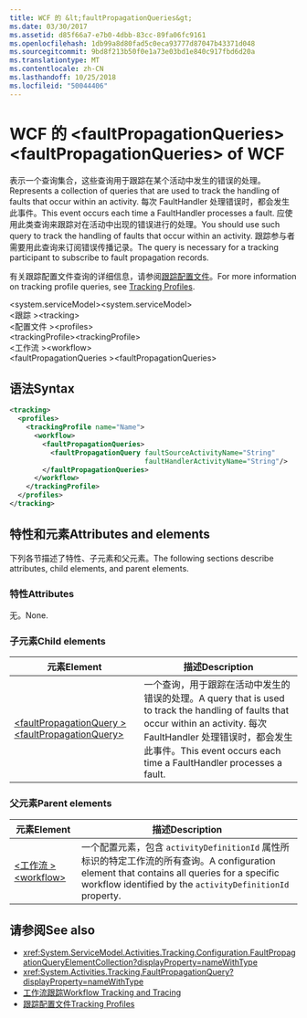 ```yaml
---
title: WCF 的 &lt;faultPropagationQueries&gt;
ms.date: 03/30/2017
ms.assetid: d85f66a7-e7b0-4dbb-83cc-89fa06fc9161
ms.openlocfilehash: 1db99a8d80fad5c0eca93777d87047b43371d048
ms.sourcegitcommit: 9bd8f213b50f0e1a73e03bd1e840c917fbd6d20a
ms.translationtype: MT
ms.contentlocale: zh-CN
ms.lasthandoff: 10/25/2018
ms.locfileid: "50044406"
---
```

# <a name="ltfaultpropagationqueriesgt-of-wcf"></a><span data-ttu-id="0e025-102">WCF 的 &lt;faultPropagationQueries&gt;</span><span class="sxs-lookup"><span data-stu-id="0e025-102">&lt;faultPropagationQueries&gt; of WCF</span></span>

<span data-ttu-id="0e025-103">表示一个查询集合，这些查询用于跟踪在某个活动中发生的错误的处理。</span><span class="sxs-lookup"><span data-stu-id="0e025-103">Represents a collection of queries that are used to track the handling of faults that occur within an activity.</span></span>  <span data-ttu-id="0e025-104">每次 FaultHandler 处理错误时，都会发生此事件。</span><span class="sxs-lookup"><span data-stu-id="0e025-104">This event occurs each time a FaultHandler processes a fault.</span></span> <span data-ttu-id="0e025-105">应使用此类查询来跟踪对在活动中出现的错误进行的处理。</span><span class="sxs-lookup"><span data-stu-id="0e025-105">You should use such query to track the handling of faults that occur within an activity.</span></span> <span data-ttu-id="0e025-106">跟踪参与者需要用此查询来订阅错误传播记录。</span><span class="sxs-lookup"><span data-stu-id="0e025-106">The query is necessary for a  tracking participant to subscribe to fault propagation records.</span></span>  
  
<span data-ttu-id="0e025-107">有关跟踪配置文件查询的详细信息，请参阅[跟踪配置文件](../../../../../docs/framework/windows-workflow-foundation/tracking-profiles.md)。</span><span class="sxs-lookup"><span data-stu-id="0e025-107">For more information on tracking profile queries, see [Tracking Profiles](../../../../../docs/framework/windows-workflow-foundation/tracking-profiles.md).</span></span>  
  
<span data-ttu-id="0e025-108">\<system.serviceModel></span><span class="sxs-lookup"><span data-stu-id="0e025-108">\<system.serviceModel></span></span>  
<span data-ttu-id="0e025-109">\<跟踪 ></span><span class="sxs-lookup"><span data-stu-id="0e025-109">\<tracking></span></span>  
<span data-ttu-id="0e025-110">\<配置文件 ></span><span class="sxs-lookup"><span data-stu-id="0e025-110">\<profiles></span></span>  
<span data-ttu-id="0e025-111">\<trackingProfile></span><span class="sxs-lookup"><span data-stu-id="0e025-111">\<trackingProfile></span></span>  
<span data-ttu-id="0e025-112">\<工作流 ></span><span class="sxs-lookup"><span data-stu-id="0e025-112">\<workflow></span></span>  
<span data-ttu-id="0e025-113">\<faultPropagationQueries ></span><span class="sxs-lookup"><span data-stu-id="0e025-113">\<faultPropagationQueries></span></span>  
  
## <a name="syntax"></a><span data-ttu-id="0e025-114">语法</span><span class="sxs-lookup"><span data-stu-id="0e025-114">Syntax</span></span>  
  
```xml
<tracking>
  <profiles>
    <trackingProfile name="Name">
      <workflow>
        <faultPropagationQueries>
          <faultPropagationQuery faultSourceActivityName="String"
                                 faultHandlerActivityName="String"/>
        </faultPropagationQueries>
      </workflow>
    </trackingProfile>
  </profiles>
</tracking>  
```

## <a name="attributes-and-elements"></a><span data-ttu-id="0e025-115">特性和元素</span><span class="sxs-lookup"><span data-stu-id="0e025-115">Attributes and elements</span></span>

<span data-ttu-id="0e025-116">下列各节描述了特性、子元素和父元素。</span><span class="sxs-lookup"><span data-stu-id="0e025-116">The following sections describe attributes, child elements, and parent elements.</span></span>
  
### <a name="attributes"></a><span data-ttu-id="0e025-117">特性</span><span class="sxs-lookup"><span data-stu-id="0e025-117">Attributes</span></span>

<span data-ttu-id="0e025-118">无。</span><span class="sxs-lookup"><span data-stu-id="0e025-118">None.</span></span>
  
### <a name="child-elements"></a><span data-ttu-id="0e025-119">子元素</span><span class="sxs-lookup"><span data-stu-id="0e025-119">Child elements</span></span>

|<span data-ttu-id="0e025-120">元素</span><span class="sxs-lookup"><span data-stu-id="0e025-120">Element</span></span>|<span data-ttu-id="0e025-121">描述</span><span class="sxs-lookup"><span data-stu-id="0e025-121">Description</span></span>|  
|-------------|-----------------|  
|[<span data-ttu-id="0e025-122">\<faultPropagationQuery ></span><span class="sxs-lookup"><span data-stu-id="0e025-122">\<faultPropagationQuery></span></span>](faultpropagationquery-of-wcf.md)|<span data-ttu-id="0e025-123">一个查询，用于跟踪在活动中发生的错误的处理。</span><span class="sxs-lookup"><span data-stu-id="0e025-123">A query that is used to track the handling of faults that occur within an activity.</span></span>  <span data-ttu-id="0e025-124">每次 FaultHandler 处理错误时，都会发生此事件。</span><span class="sxs-lookup"><span data-stu-id="0e025-124">This event occurs each time a FaultHandler processes a fault.</span></span>|  
  
### <a name="parent-elements"></a><span data-ttu-id="0e025-125">父元素</span><span class="sxs-lookup"><span data-stu-id="0e025-125">Parent elements</span></span>  
  
|<span data-ttu-id="0e025-126">元素</span><span class="sxs-lookup"><span data-stu-id="0e025-126">Element</span></span>|<span data-ttu-id="0e025-127">描述</span><span class="sxs-lookup"><span data-stu-id="0e025-127">Description</span></span>|  
|-------------|-----------------|  
|[<span data-ttu-id="0e025-128">\<工作流 ></span><span class="sxs-lookup"><span data-stu-id="0e025-128">\<workflow></span></span>](../../../../../docs/framework/configure-apps/file-schema/windows-workflow-foundation/workflow.md)|<span data-ttu-id="0e025-129">一个配置元素，包含 `activityDefinitionId` 属性所标识的特定工作流的所有查询。</span><span class="sxs-lookup"><span data-stu-id="0e025-129">A configuration element that contains all queries for a specific workflow identified by the `activityDefinitionId` property.</span></span>|  
  
## <a name="see-also"></a><span data-ttu-id="0e025-130">请参阅</span><span class="sxs-lookup"><span data-stu-id="0e025-130">See also</span></span>

- <xref:System.ServiceModel.Activities.Tracking.Configuration.FaultPropagationQueryElementCollection?displayProperty=nameWithType>
- <xref:System.Activities.Tracking.FaultPropagationQuery?displayProperty=nameWithType>
- [<span data-ttu-id="0e025-131">工作流跟踪</span><span class="sxs-lookup"><span data-stu-id="0e025-131">Workflow Tracking and Tracing</span></span>](../../../../../docs/framework/windows-workflow-foundation/workflow-tracking-and-tracing.md)
- [<span data-ttu-id="0e025-132">跟踪配置文件</span><span class="sxs-lookup"><span data-stu-id="0e025-132">Tracking Profiles</span></span>](../../../../../docs/framework/windows-workflow-foundation/tracking-profiles.md)
